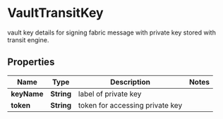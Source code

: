 

# VaultTransitKey

vault key details for signing fabric message with private key stored with transit engine.

## Properties

| Name | Type | Description | Notes |
|------------ | ------------- | ------------- | -------------|
|**keyName** | **String** | label of private key |  |
|**token** | **String** | token for accessing private key |  |



